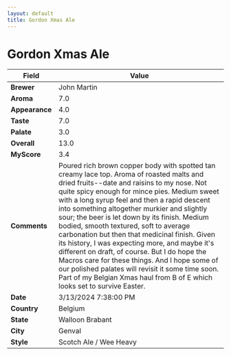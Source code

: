 ```yaml
---
layout: default
title: Gordon Xmas Ale
---
```


# Gordon Xmas Ale

| Field         | Value                                                                                                   |
|---------------|---------------------------------------------------------------------------------------------------------|
| **Brewer**    | John Martin                                                                                        |
| **Aroma**     | 7.0                                                                                         |
| **Appearance**| 4.0                                                                                    |
| **Taste**     | 7.0                                                                                         |
| **Palate**    | 3.0                                                                                        |
| **Overall**   | 13.0                                                                                       |
| **MyScore**   | 3.4                                                                                       |
| **Comments**  | Poured rich brown copper body with spotted tan creamy lace top. Aroma of roasted malts and dried fruits--date and raisins to my nose. Not quite spicy enough for mince pies. Medium sweet with a long syrup feel and then a rapid descent into something altogether murkier and slightly sour; the beer is let down by its finish. Medium bodied, smooth textured, soft to average carbonation but then that medicinal finish. Given its history, I was expecting more, and maybe it's different on draft, of course. But I do hope the Macros care for these things. And I hope some of our polished palates will revisit it some time soon. Part of my Belgian Xmas haul from B of E which looks set to survive Easter.                                                                                      |
| **Date**      | 3/13/2024 7:38:00 PM                                                                                          |
| **Country**   | Belgium                                                                                       |
| **State**     | Walloon Brabant                                                                                         |
| **City**      | Genval                                                                                          |
| **Style**     | Scotch Ale / Wee Heavy                                                                                         |
